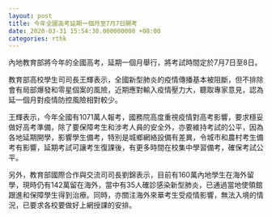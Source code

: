 ```yaml
---
layout: post
title: 今年全國高考延期一個月至7月7日開考
date: 2020-03-31 15:54:38.000000000 +08:00
categories: rthk
---
```


內地教育部將今年的全國高考，延期一個月舉行，將考試時間定於7月7日至8日。

教育部高校學生司司長王輝表示，全國新型肺炎的疫情傳播基本被阻斷，但不排除會有局部爆發和零星個案的風險，近期應對輸入疫情壓力大，聽取專家意見，認為延一個月對疫情防控風險相對較少。

王輝表示，今年全國有1071萬人報考，國務院高度重視疫情對高考影響，要求穩妥做好高考準備，除了要保障考生和涉考人員的安全外，亦要維持考試的公平，因為各地延期開學，影響學生備考，特別是城鄉網絡設備有差異，令城市和農村考生備考有影響，延期考試可讓考生復課後，有更多時間在校集中學習備考，確保考試公平。

另外，教育部國際合作與交流司司長劉錦表示，目前有160萬內地學生在海外留學，現時仍有142萬留在海外，當中有35人確診感染新型肺炎，已通過當地使領館跟進和保障學生得到治療。同時，亦關注海外來華考生受疫情影響，無法入境的情況，已要求各校要做好上網授課的安排。
